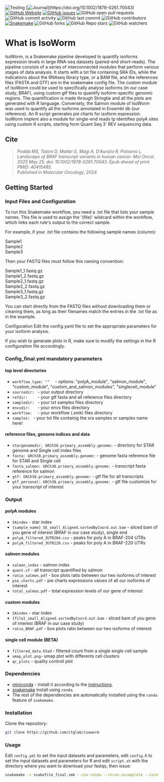 ![Testing](https://github.com/ctglab/isoworm/workflows/Testing/badge.svg)
[![Journal](https://img.shields.io/badge/Journal-DOI-blue?)](https://doi.org/10.1002/1878-0261.70043)
[![GitHub Website](https://img.shields.io/website-up-down-green-red/http/monip.org.svg)](https://ctglab.github.io/)
[![GitHub issues](https://img.shields.io/github/issues-raw/ctglab/isoworm)](https://github.com/ctglab/isoworm/issues)
![GitHub open pull requests](https://img.shields.io/github/issues-pr-raw/ctglab/isoworm)
![GitHub commit activity](https://img.shields.io/github/commit-activity/m/ctglab/isoworm) 
![GitHub last commit](https://img.shields.io/github/last-commit/ctglab/isoworm)
![GitHub contributors](https://img.shields.io/github/contributors/ctglab/isoworm)
[![Snakemake](https://img.shields.io/badge/snakemake-≥6.1.0-brightgreen.svg)](https://snakemake.github.io)
![GitHub forks](https://img.shields.io/github/forks/ctglab/isoworm)
![GitHub Repo stars](https://img.shields.io/github/stars/ctglab/isoworm)
![GitHub watchers](https://img.shields.io/github/watchers/ctglab/isoworm.svg)

# What is IsoWorm
IsoWorm, is a Snakemake pipeline developed to quantify isoforms expression levels in large RNA-seq datasets (paired-end short-reads). 
The pipeline consists of a series of interconnected modules that perform various stages of data analysis. 
It starts with a txt file containing SRA IDs, while the indications about the RNAseq library type, or a BAM file, and the references files (FASTA and GTF) are in the snakemake config file. 
The custom module of IsoWorm could be used to specifically analyse isoforms (in our case study, BRAF), using custom gtf files to quantify isoform-specific genomic regions. 
The quantification is made through Stringtie and all the plots are generated with R language. Conversely, the Salmon module of IsoWorm was used to quantify all the isoforms annotated in Ensembl db (our reference). 
An R script generates pie charts for isoform expression. IsoWorm implent also a module for single-end reads tp identifies polyA sites using custom R scripts, starting form Quant Seq 3' REV sequencing data.

## Cite 
> *Podda MS, Tatoni D, Mattei G, Magi A, D'Aurizio R, Poliseno L. Landscape of BRAF transcript variants in human cancer. Mol Oncol. 2025 May 25. doi: 10.1002/1878-0261.70043. Epub ahead of print. PMID: 40415485.*   
> Published in *Molecular Oncology*, 2024


## Getting Started

### Input Files and Configuration
To run this Snakemake workflow, you need a .txt file that lists your sample names. This file is used to assign the '{file}' wildcard within the workflow, which links each rule's output to the correct sample.

For example, if your .txt file contains the following sample names (column):

Sample1  
Sample2  
Sample3  

Then your FASTQ files must follow this naming convention:

Sample1_1.fastq.gz  
Sample1_2.fastq.gz  
Sample2_1.fastq.gz  
Sample2_2.fastq.gz  
Sample3_1.fastq.gz  
Sample3_2.fastq.gz  

You can start directly from the FASTQ files without downloading them or cleaning them, as long as their filenames match the entries in the .txt file as in the example.

Configuration
Edit the config.yaml file to set the appropriate parameters for your isoform analysis.

If you wish to generate plots in R, make sure to modify the settings in the R configuration file accordingly.

### Config_final.yml mandatory parameters
####  top level directories
- `workflow_type: ""  ` - options: "polyA_module", "salmon_module", "custom_module", "custom_and_salmon_modules", "singlecell_module"
- `sourcedir: ` -  your output directory
- `refdir:    ` -  your gtf fasta and all reference files directory
- `sampledir: ` -  your txt samples files directory
- `envsdir:   ` - your envs files directory
- `workflow:  ` - your workflow (.smk) files directory
- `samples: ` -  your txt file containig the sra samples or samples name here!
  
#### reference files, genome indices and data
- `stargenomedir, GRCh38.primary_assembly.genome:` - directory for STAR genome and Single cell index files
- `fasta: GRCh38.primary_assembly.genome:` -  genome fasta reference file for STAR and Single cell
- `fasta_salmon: GRCh38.primary_assembly.genome:` -  transcript fasta reference for salmon
- `gtf: GRCh38.primary_assembly.genome:` - gtf file for all transcripts
- `gtf_personal: GRCh38.primary_assembly.genome:` - gtf file customize for your transcript of interest 


### Output
#### polyA modules
- `SAindex` - star index
- `{sample_name}_SE_small_Aligned.sortedByCoord.out.bam` - sliced bam of you gene of interest (BRAF in our case study), single end
- `polyA_filtered_3UTR204.csv` - peaks for poly A in BRAF-204 UTRs
- `polyA_filtered_3UTR220.csv` - peaks for poly A in BRAF-220 UTRs
#### salmon modules
- `salmon_index` - salmon index
- `quant.sf` - all transcript quantified by salmon
- `ratio_salmon.pdf` -  box plots ratio between our two isoforms of interest
- `pie_charts.pdf` - pie charts expressions values of all our isoforms of interest
- `total_salmon.pdf` - total expression levels of our gene of interest
#### custom modules
- `SAindex` - star index
- `{file}_small_Aligned.sortedByCoord.out.bam` - sliced bam of you gene of interest (BRAF in our case study)
- `ratio_BRAF.pdf` -  box plots ratio between our two isoforms of interest

#### single cell module (BETA)
- `filtered_data.h5ad` - filtered count from a single single cell sample
- `umap_plot.png`- umap plot with differents cell clusters
- `qc_plots` - quality controll plot

### Dependencies
- [miniconda](https://conda.io/miniconda.html) - install it according to the [instructions](https://conda.io/docs/user-guide/install/index.html).
- [snakemake](https://anaconda.org/bioconda/snakemake) install using `conda`.
- The rest of the dependencies are automatically installed using the `conda` feature of `snakemake`.

### Installation

Clone the repository:

```bash
git clone https://github.com/ctglab/isoworm
```

### Usage

Edit `config.yml` to set the input datasets and parameters, edit `config.R` to set the input datasets and parameters for R and edit `script.sh` with the directory where you want to download your fastqs, then issue:
```bash
snakemake -s snakefile_final.smk --use-conda --rerun-incomplete --core 2 -k
```
